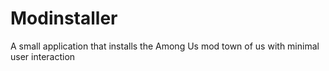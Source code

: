 # Modinstaller
A small application that installs the Among Us mod town of us with minimal user interaction
